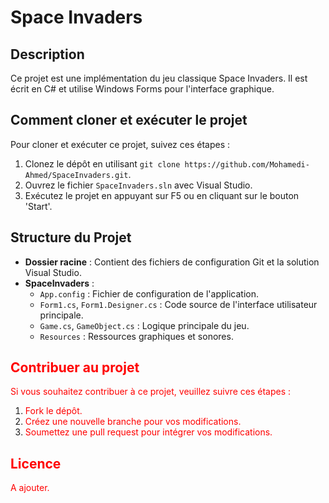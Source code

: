 # Space Invaders

## Description
Ce projet est une implémentation du jeu classique Space Invaders. Il est écrit en C# et utilise Windows Forms pour l'interface graphique.

## Comment cloner et exécuter le projet
Pour cloner et exécuter ce projet, suivez ces étapes :
1. Clonez le dépôt en utilisant `git clone https://github.com/Mohamedi-Ahmed/SpaceInvaders.git`.
2. Ouvrez le fichier `SpaceInvaders.sln` avec Visual Studio.
3. Exécutez le projet en appuyant sur F5 ou en cliquant sur le bouton 'Start'.

## Structure du Projet
- **Dossier racine** : Contient des fichiers de configuration Git et la solution Visual Studio.
- **SpaceInvaders** :
  - `App.config` : Fichier de configuration de l'application.
  - `Form1.cs`, `Form1.Designer.cs` : Code source de l'interface utilisateur principale.
  - `Game.cs`, `GameObject.cs` : Logique principale du jeu.
  - `Resources` : Ressources graphiques et sonores.

## <span style="color:red">Contribuer au projet</span>
<span style="color:red">Si vous souhaitez contribuer à ce projet, veuillez suivre ces étapes :</span>
1. <span style="color:red">Fork le dépôt.</span>
2. <span style="color:red">Créez une nouvelle branche pour vos modifications.</span>
3. <span style="color:red">Soumettez une pull request pour intégrer vos modifications.</span>

## <span style="color:red">Licence</span>
<span style="color:red">A ajouter.</span>
